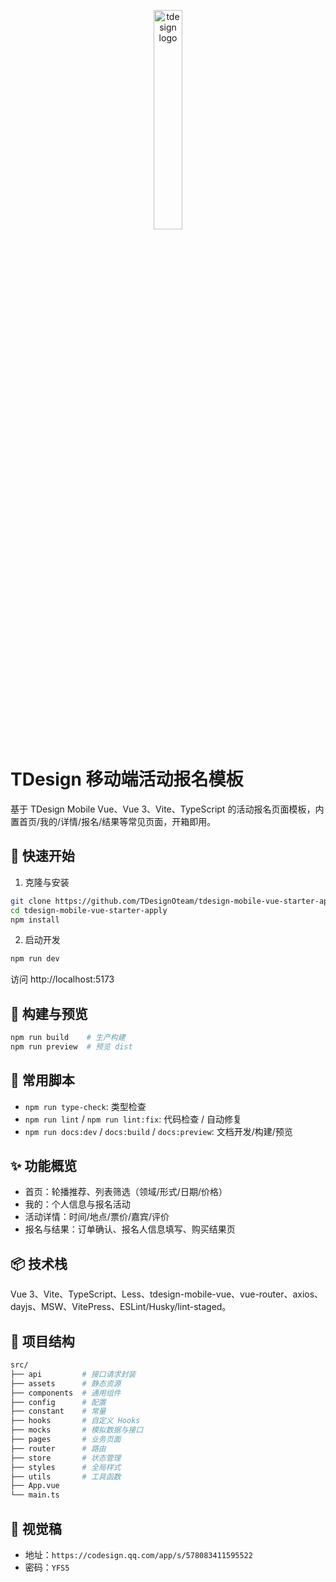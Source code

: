 <p align="center"><img src="https://tdesign.gtimg.com/site/TDesign.png" alt="tdesign logo" width="30%"/></p>

# TDesign 移动端活动报名模板

基于 TDesign Mobile Vue、Vue 3、Vite、TypeScript 的活动报名页面模板，内置首页/我的/详情/报名/结果等常见页面，开箱即用。

## 🚀 快速开始

1. 克隆与安装

```bash
git clone https://github.com/TDesignOteam/tdesign-mobile-vue-starter-apply
cd tdesign-mobile-vue-starter-apply
npm install
```

2. 启动开发

```bash
npm run dev
```

访问 http://localhost:5173

## 🔨 构建与预览

```bash
npm run build    # 生产构建
npm run preview  # 预览 dist
```

## 📜 常用脚本

- `npm run type-check`: 类型检查
- `npm run lint` / `npm run lint:fix`: 代码检查 / 自动修复
- `npm run docs:dev` / `docs:build` / `docs:preview`: 文档开发/构建/预览

## ✨ 功能概览

- 首页：轮播推荐、列表筛选（领域/形式/日期/价格）
- 我的：个人信息与报名活动
- 活动详情：时间/地点/票价/嘉宾/评价
- 报名与结果：订单确认、报名人信息填写、购买结果页

## 📦 技术栈

Vue 3、Vite、TypeScript、Less、tdesign-mobile-vue、vue-router、axios、dayjs、MSW、VitePress、ESLint/Husky/lint-staged。

## 📂 项目结构

```bash
src/
├── api         # 接口请求封装
├── assets      # 静态资源
├── components  # 通用组件
├── config      # 配置
├── constant    # 常量
├── hooks       # 自定义 Hooks
├── mocks       # 模拟数据与接口
├── pages       # 业务页面
├── router      # 路由
├── store       # 状态管理
├── styles      # 全局样式
├── utils       # 工具函数
├── App.vue
└── main.ts
```

## 🎨 视觉稿

- 地址：`https://codesign.qq.com/app/s/578083411595522`
- 密码：`YFS5`
